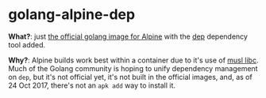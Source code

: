 # golang-alpine-dep

**What?**: just [the official golang image for Alpine](https://hub.docker.com/_/golang/) with the [dep](https://github.com/golang/dep) dependency tool added.

**Why?**: Alpine builds work best within a container due to it's use of [musl libc](https://www.musl-libc.org/). Much of the Golang community is hoping to unify dependency management on `dep`, but it's not official yet, it's not built in the official images, and, as of 24 Oct 2017, there's not an `apk add` way to install it.

